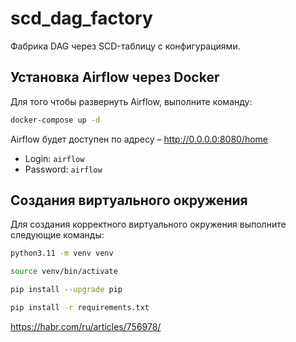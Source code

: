 # scd_dag_factory

Фабрика DAG через SCD-таблицу с конфигурациями.

## Установка Airflow через Docker

Для того чтобы развернуть Airflow, выполните команду:

```bash
docker-compose up -d
```

Airflow будет доступен по адресу – http://0.0.0.0:8080/home

- Login: `airflow` 
- Password: `airflow`

## Создания виртуального окружения

Для создания корректного виртуального окружения выполните следующие команды:

```bash
python3.11 -m venv venv
```

```bash
source venv/bin/activate 
```

```bash
pip install --upgrade pip
```

```bash
pip install -r requirements.txt
```

https://habr.com/ru/articles/756978/
